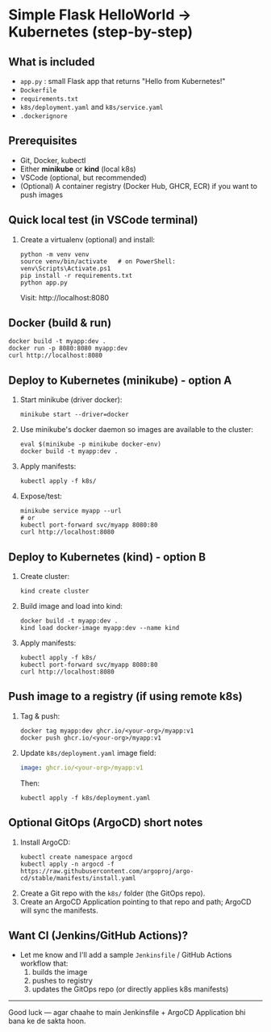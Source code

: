 # Simple Flask HelloWorld -> Kubernetes (step-by-step)

## What is included
- `app.py` : small Flask app that returns "Hello from Kubernetes!"
- `Dockerfile`
- `requirements.txt`
- `k8s/deployment.yaml` and `k8s/service.yaml`
- `.dockerignore`

## Prerequisites
- Git, Docker, kubectl
- Either **minikube** or **kind** (local k8s)
- VSCode (optional, but recommended)
- (Optional) A container registry (Docker Hub, GHCR, ECR) if you want to push images

## Quick local test (in VSCode terminal)
1. Create a virtualenv (optional) and install:
   ```
   python -m venv venv
   source venv/bin/activate   # on PowerShell: venv\Scripts\Activate.ps1
   pip install -r requirements.txt
   python app.py
   ```
   Visit: http://localhost:8080

## Docker (build & run)
```
docker build -t myapp:dev .
docker run -p 8080:8080 myapp:dev
curl http://localhost:8080
```

## Deploy to Kubernetes (minikube) - option A
1. Start minikube (driver docker):
   ```
   minikube start --driver=docker
   ```
2. Use minikube's docker daemon so images are available to the cluster:
   ```
   eval $(minikube -p minikube docker-env)
   docker build -t myapp:dev .
   ```
3. Apply manifests:
   ```
   kubectl apply -f k8s/
   ```
4. Expose/test:
   ```
   minikube service myapp --url
   # or
   kubectl port-forward svc/myapp 8080:80
   curl http://localhost:8080
   ```

## Deploy to Kubernetes (kind) - option B
1. Create cluster:
   ```
   kind create cluster
   ```
2. Build image and load into kind:
   ```
   docker build -t myapp:dev .
   kind load docker-image myapp:dev --name kind
   ```
3. Apply manifests:
   ```
   kubectl apply -f k8s/
   kubectl port-forward svc/myapp 8080:80
   curl http://localhost:8080
   ```

## Push image to a registry (if using remote k8s)
1. Tag & push:
   ```
   docker tag myapp:dev ghcr.io/<your-org>/myapp:v1
   docker push ghcr.io/<your-org>/myapp:v1
   ```
2. Update `k8s/deployment.yaml` image field:
   ```yaml
   image: ghcr.io/<your-org>/myapp:v1
   ```
   Then:
   ```
   kubectl apply -f k8s/deployment.yaml
   ```

## Optional GitOps (ArgoCD) short notes
1. Install ArgoCD:
   ```
   kubectl create namespace argocd
   kubectl apply -n argocd -f https://raw.githubusercontent.com/argoproj/argo-cd/stable/manifests/install.yaml
   ```
2. Create a Git repo with the `k8s/` folder (the GitOps repo).
3. Create an ArgoCD Application pointing to that repo and path; ArgoCD will sync the manifests.

## Want CI (Jenkins/GitHub Actions)?
- Let me know and I'll add a sample `Jenkinsfile` / GitHub Actions workflow that:
  1. builds the image
  2. pushes to registry
  3. updates the GitOps repo (or directly applies k8s manifests)

----
Good luck — agar chaahe to main Jenkinsfile + ArgoCD Application bhi bana ke de sakta hoon.

